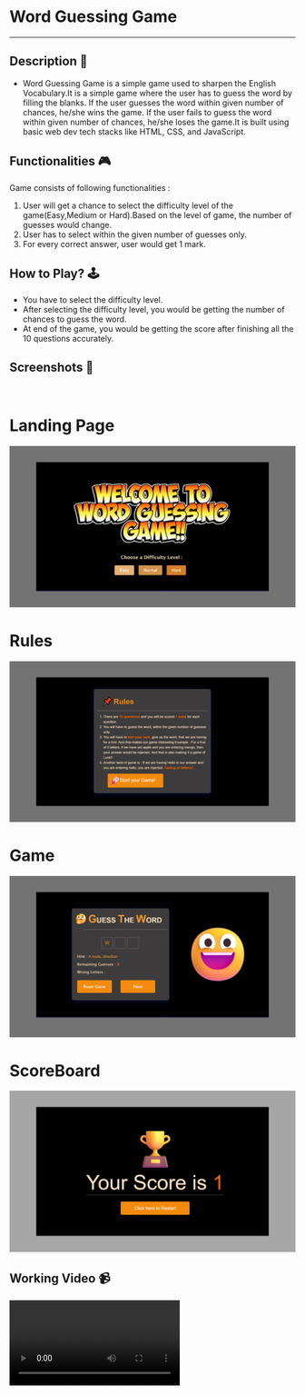# **Word Guessing Game**

---

## **Description 📃**

- Word Guessing Game is a simple game used to sharpen the English Vocabulary.It is a simple game where the user has to guess the word by filling the blanks. If the user guesses the word within given number of chances, he/she wins the game. If the user fails to guess the word within given number of chances, he/she loses the game.It is built using basic web dev tech stacks like HTML, CSS, and JavaScript.

## **Functionalities 🎮**

Game consists of following functionalities :

<ol>
<li>User will get a chance to select the difficulty level of the game(Easy,Medium or Hard).Based on the level of game, the number of guesses would change.</li>
<li>User has to select within the given number of guesses only.</li>
<li>For every correct answer, user would get 1 mark.</li>
</ol>

## **How to Play? 🕹️**

- You have to select the difficulty level.
- After selecting the difficulty level, you would be getting the number of chances to guess the word.
- At end of the game, you would be getting the score after finishing all the 10 questions accurately.

## **Screenshots 📸**

<br>
<h1>Landing Page</h1>
<img src = "assets\1.png"></img>
<h1>Rules</h1>
<img src = "assets\2.png"></img>
<h1>Game</h1>
<img src = "assets\3.png"></img>
<h1>ScoreBoard</h1>
<img src = "assets\4.png"></img>

<!-- add your screenshots like this -->
<!-- ![image](url) -->

## **Working Video 📹**

<video controls>
<source src="assets\Word_Guessing_Game.mp4">
</video>

<!-- add your working video over here -->
